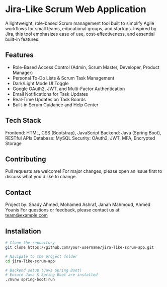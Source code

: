 # Jira-Like Scrum Web Application

A lightweight, role-based Scrum management tool built to simplify Agile workflows for small teams, educational groups, and startups. Inspired by Jira, this tool emphasizes ease of use, cost-effectiveness, and essential built-in features.

## Features

- Role-Based Access Control (Admin, Scrum Master, Developer, Product Manager)
- Personal To-Do Lists & Scrum Task Management
- Dark/Light Mode UI Toggle
- Google OAuth2, JWT, and Multi-Factor Authentication
- Email Notifications for Task Updates
- Real-Time Updates on Task Boards
- Built-in Scrum Guidance and Help Center

## Tech Stack

Frontend: HTML, CSS (Bootstrap), JavaScript
Backend: Java (Spring Boot), RESTful APIs
Database: MySQL
Security: OAuth2, JWT, MFA, Encrypted Storage

## Contributing
Pull requests are welcome! For major changes, please open an issue first to discuss what you'd like to change.

## Contact
Project by: Shady Ahmed, Mohamed Ashraf, Janah Mahmoud, Ahmed Younis
For questions or feedback, please contact us at: team@example.com

## Installation

```bash
# Clone the repository
git clone https://github.com/your-username/jira-like-scrum-app.git

# Navigate to the project folder
cd jira-like-scrum-app

# Backend setup (Java Spring Boot)
# Ensure Java & Spring Boot are installed
./mvnw spring-boot:run


